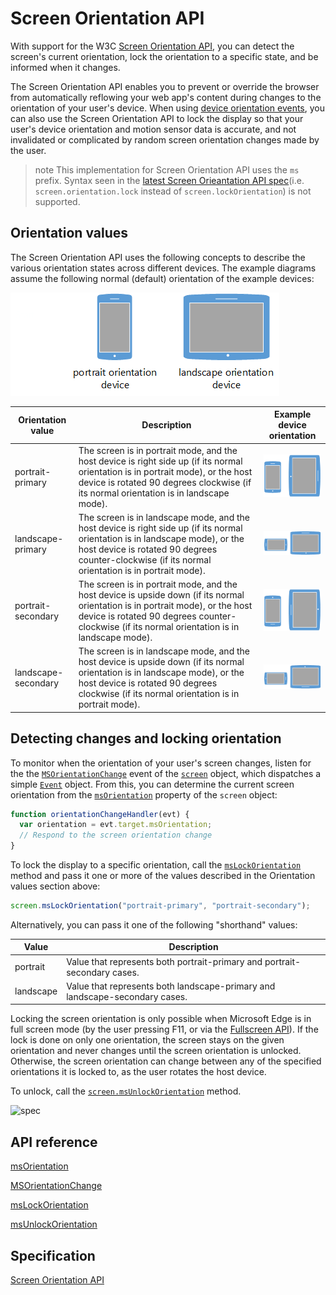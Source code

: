 # Screen Orientation API


With support for the W3C [Screen Orientation API](https://www.w3.org/TR/2014/WD-screen-orientation-20140220/), you can detect the screen's current orientation, lock the orientation to a specific state, and be informed when it changes.

The Screen Orientation API enables you to prevent or override the browser from automatically reflowing your web app's content during changes to the orientation of your user's device. When using [device orientation events](../device-orientation-and-motion-events/), you can also use the Screen Orientation API to lock the display so that your user's device orientation and motion sensor data is accurate, and not invalidated or complicated by random screen orientation changes made by the user.

>note This implementation for Screen Orientation API uses the `ms` prefix. Syntax seen in the [latest Screen Orieantation API spec](https://www.w3.org/TR/screen-orientation/)(i.e. `screen.orientation.lock` instead of `screen.lockOrientation`) is not supported.

## Orientation values

The Screen Orientation API uses the following concepts to describe the various orientation states across different devices. The example diagrams assume the following normal (default) orientation of the example devices:

![Diagram of a mobile (portrait orientation) device and a tablet (landscape orientation) device. ](../../media/screen_orientation_reference.png)

| Orientation value       | Description                                                                                                                                                                                                                         | Example device orientation                                                                                                       |
|-------------------------|-------------------------------------------------------------------------------------------------------------------------------------------------------------------------------------------------------------------------------------|----------------------------------------------------------------------------------------------------------------------------------|
| portrait-primary    | The screen is in portrait mode, and the host device is right side up (if its normal orientation is in portrait mode), or the host device is rotated 90 degrees clockwise (if its normal orientation is in landscape mode).          | ![Illustration of the mobile device and tablet device orientation in "portrait-primary" mode](../../media/portrait-primary.png)       |
| landscape-primary   | The screen is in landscape mode, and the host device is right side up (if its normal orientation is in landscape mode), or the host device is rotated 90 degrees counter-clockwise (if its normal orientation is in portrait mode). | ![Illustration of the mobile device and tablet device orientation in "landscape-primary" mode](../../media/landscape-primary.png)     |
| portrait-secondary  | The screen is in portrait mode, and the host device is upside down (if its normal orientation is in portrait mode), or the host device is rotated 90 degrees counter-clockwise (if its normal orientation is in landscape mode).    | ![Illustration of the mobile device and tablet device orientation in "portrait-secondary" mode](../../media/portrait-secondary.png)   |
| landscape-secondary | The screen is in landscape mode, and the host device is upside down (if its normal orientation is in landscape mode), or the host device is rotated 90 degrees clockwise (if its normal orientation is in portrait mode).           | ![Illustration of the mobile device and tablet device orientation in "landscape-secondary" mode](../../media/landscape-secondary.png) |


## Detecting changes and locking orientation

To monitor when the orientation of your user's screen changes, listen for the the [`MSOrientationChange`](https://msdn.microsoft.com/library/Dn342936) event of the [`screen`](https://msdn.microsoft.com/library/ms535868) object, which dispatches a simple [`Event`](https://msdn.microsoft.com/library/Ff974340) object. From this, you can determine the current screen orientation from the [`msOrientation`](https://msdn.microsoft.com/library/Dn342934) property of the `screen` object:

```javascript
function orientationChangeHandler(evt) {
  var orientation = evt.target.msOrientation;
  // Respond to the screen orientation change
}
```

To lock the display to a specific orientation, call the [`msLockOrientation`](https://msdn.microsoft.com/library/Dn342933) method and pass it one or more of the values described in the Orientation values section above:

```javascript
screen.msLockOrientation("portrait-primary", "portrait-secondary"); 
```

Alternatively, you can pass it one of the following "shorthand" values:

| Value | Description |
|-------------|-----------------------------------------------------------------------------|
| portrait | Value that represents both portrait-primary and portrait-secondary cases. |
| landscape | Value that represents both landscape-primary and landscape-secondary cases. |


Locking the screen orientation is only possible when Microsoft Edge is in full screen mode (by the user pressing F11, or via the [Fullscreen API](../fullscreen-API)).
If the lock is done on only one orientation, the screen stays on the given orientation and never changes until the screen orientation is unlocked. Otherwise, the screen orientation can change between any of the specified orientations it is locked to, as the user rotates the host device.

To unlock, call the [`screen.msUnlockOrientation`](https://msdn.microsoft.com/library/Dn342935) method.

![spec](Screen)

## API reference

[msOrientation](https://msdn.microsoft.com/library/Dn342934)

[MSOrientationChange](https://msdn.microsoft.com/library/Dn342936)

[msLockOrientation](https://msdn.microsoft.com/library/Dn342933)

[msUnlockOrientation](https://msdn.microsoft.com/library/Dn342935)

## Specification

[Screen Orientation API](https://www.w3.org/TR/2014/WD-screen-orientation-20140220/)


